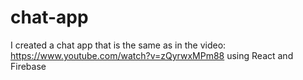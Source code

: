 # chat-app
I created a chat app that is the same as in the video: https://www.youtube.com/watch?v=zQyrwxMPm88 using React and Firebase
